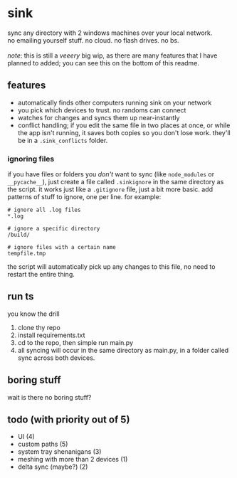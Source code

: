 # sink
sync any directory with 2 windows machines over your local network. <br>
no emailing yourself stuff. no cloud. no flash drives. no bs. <br>
<br>
_note_: this is still a _veeery_ big wip, as there are many features that I have planned to added; you can see this on the bottom of this readme.<br>

## features
- automatically finds other computers running sink on your network
- you pick which devices to trust. no randoms can connect
- watches for changes and syncs them up near-instantly
- conflict handling; if you edit the same file in two places at once, or while the app isn't running, it saves both copies so you don't lose work. they'll be in a `.sink_conflicts` folder.

### ignoring files
if you have files or folders you *don't* want to sync (like `node_modules` or `__pycache__`), just create a file called `.sinkignore` in the same directory as the script.
it works just like a `.gitignore` file, just a bit more basic. add patterns of stuff to ignore, one per line. for example:
```
# ignore all .log files
*.log

# ignore a specific directory
/build/

# ignore files with a certain name
tempfile.tmp
```

the script will automatically pick up any changes to this file, no need to restart the entire thing.

## run ts
you know the drill
1. clone thy repo
2. install requirements.txt
3. cd to the repo, then simple run main.py
4. all syncing will occur in the same directory as main.py, in a folder called sync across both devices.
  
## boring stuff
wait is there no boring stuff?

## todo (with priority out of 5)
- UI (4)
- custom paths (5)
- system tray shenanigans (3)
- meshing with more than 2 devices (1)
- delta sync (maybe?) (2)
